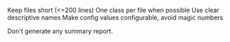 Keep files short (<=200 lines)
One class per file when possible
Use clear descriptive names
Make config values configurable, avoid magic numbers

Don't generate any summary report. 
